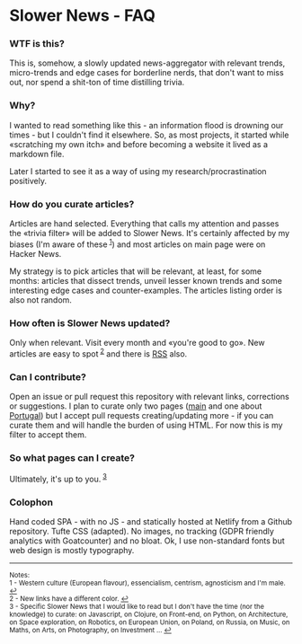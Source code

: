 # Slower News - FAQ

### WTF is this?

This is, somehow, a slowly updated news-aggregator with relevant trends, micro-trends and edge cases for borderline nerds, that don't want to miss out, nor spend a shit-ton of time distilling trivia.

### Why?

I wanted to read something like this - an information flood is drowning our times - but I couldn't find it elsewhere. So, as most projects, it started while «scratching my own itch» and before becoming a website it lived as a markdown file.

Later I started to see it as a way of using my research/procrastination positively.

### How do you curate articles?

Articles are hand selected. Everything that calls my attention and passes the «trivia filter» will be added to Slower News. It's certainly affected by my biases (I'm aware of these<sup id="refnote1"> [1](#footnote1)</sup>) and most articles on main page were on Hacker News.

My strategy is to pick articles that will be relevant, at least, for some months: articles that dissect trends, unveil lesser known trends and some interesting edge cases and counter-examples. The articles listing order is also not random.

### How often is Slower News updated?

Only when relevant. Visit every month and «you're good to go». New articles are easy to spot<sup id="refnote2"> [2](#footnote2)</sup> and there is [RSS](https://www.slowernews.com/rss.xml) also.

### Can I contribute?

Open an issue or pull request this repository with relevant links, corrections or suggestions. I plan to curate only two pages ([main](https://www.slowernews.com/) and one about [Portugal](https://www.slowernews.com/portugal)) but I accept pull requests creating/updating more - if you can curate them and will handle the burden of using HTML. For now this is my filter to accept them.

### So what pages can I create?

Ultimately, it's up to you.<sup id="refnote3"> [3](#footnote3)</sup>

### Colophon

Hand coded SPA - with no JS - and statically hosted at Netlify from a Github repository. Tufte CSS (adapted). No images, no tracking (GDPR friendly analytics with Goatcounter) and no bloat. Ok, I use non-standard fonts but web design is mostly typography.

---
<sup>Notes:</sup><br>
<sup><a name="footnote1">1</a> - Western culture (European flavour), essencialism, centrism, agnosticism and I'm male. [↩](#refnote1)</sup><br>
<sup><a name="footnote2">2</a> - New links have a different color. [↩](#refnote2)</sup><br>
<sup><a name="footnote3">3</a> - Specific Slower News that I would like to read but I don't have the time (nor the knowledge) to curate: on Javascript, on Clojure, on Front-end, on Python, on Architecture, on Space exploration, on Robotics, on European Union, on Poland, on Russia, on Music, on Maths, on Arts, on Photography, on Investment ... [↩](#refnote3)</sup>